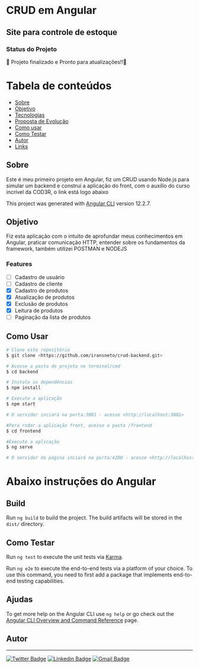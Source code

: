 # CRUD em Angular
## Site para controle de estoque

### Status do Projeto
🥇 Projeto finalizado e Pronto para atualizações!!🥇

Tabela de conteúdos
=================
<!--ts-->
   * [Sobre](#Sobre)
   * [Objetivo](#objetivo)
   * [Tecnologias](#tecnologias)
   * [Proposta de Evolução](#features)
   * [Como usar](#como-usar)
   * [Como Testar](#como-testar)
   * [Autor](#autor)
   * [Links](#links)
<!--te-->

## Sobre

Este é meu primeiro projeto em Angular, fiz um CRUD usando Node.js para simular um backend
e construi a aplicação do front, com o auxílio do curso incrível da COD3R, o link está logo abaixo

This project was generated with [Angular CLI](https://github.com/angular/angular-cli) version 12.2.7.

## Objetivo

Fiz esta aplicação com o intuito de aprofundar meus conhecimentos em Angular, praticar comunicação HTTP,
entender sobre os fundamentos da framework, também utilizei POSTMAN e NODEJS

### Features

- [ ] Cadastro de usuário
- [ ] Cadastro de cliente
- [x] Cadastro de produtos
- [x] Atualização de produtos
- [x] Exclusão de produtos
- [x] Leitura de produtos
- [ ] Paginação da lista de produtos

## Como Usar

```bash
# Clone este repositório
$ git clone <https://github.com/iransneto/crud-backend.git>

# Acesse a pasta do projeto no terminal/cmd
$ cd backend

# Instale as dependências
$ npm install

# Execute a aplicação
$ npm start

# O servidor inciará na porta:3001 - acesse <http://localhost:3001>

#Para rodar a aplicação front, acesse a pasta /frontend
$ cd frontend

#Execute a aplicação
$ ng serve

# O servidor da página inciará na porta:4200 - acesse <http://localhost:4200/>
```
# Abaixo instruções do Angular 
## Build

Run `ng build` to build the project. The build artifacts will be stored in the `dist/` directory.

## Como Testar

Run `ng test` to execute the unit tests via [Karma](https://karma-runner.github.io).

Run `ng e2e` to execute the end-to-end tests via a platform of your choice. To use this command, you need to first add a package that implements end-to-end testing capabilities.

## Ajudas

To get more help on the Angular CLI use `ng help` or go check out the [Angular CLI Overview and Command Reference](https://angular.io/cli) page.

## Autor
---

[![Twitter Badge](https://img.shields.io/badge/-@tgmarinho-1ca0f1?style=flat-square&labelColor=1ca0f1&logo=twitter&logoColor=white&link=https://twitter.com/tgmarinho)](https://twitter.com/tgmarinho) [![Linkedin Badge](https://img.shields.io/badge/-Thiago-blue?style=flat-square&logo=Linkedin&logoColor=white&link=https://www.linkedin.com/in/tgmarinho/)](https://www.linkedin.com/in/tgmarinho/) 
[![Gmail Badge](https://img.shields.io/badge/-tgmarinho@gmail.com-c14438?style=flat-square&logo=Gmail&logoColor=white&link=mailto:tgmarinho@gmail.com)](mailto:tgmarinho@gmail.com)
